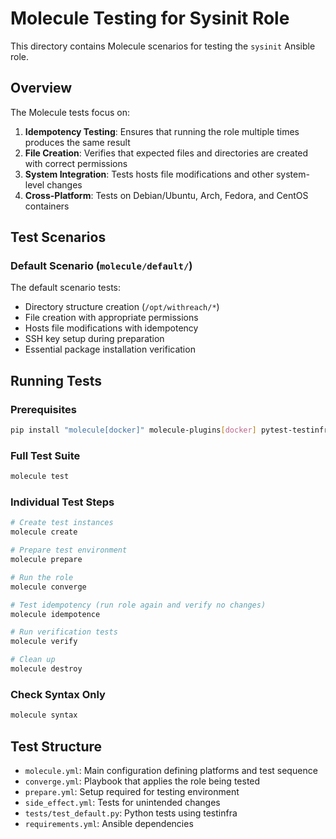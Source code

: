 # Molecule Testing for Sysinit Role

This directory contains Molecule scenarios for testing the `sysinit` Ansible role.

## Overview

The Molecule tests focus on:

1. **Idempotency Testing**: Ensures that running the role multiple times produces the same result
2. **File Creation**: Verifies that expected files and directories are created with correct permissions
3. **System Integration**: Tests hosts file modifications and other system-level changes
4. **Cross-Platform**: Tests on Debian/Ubuntu, Arch, Fedora, and CentOS containers

## Test Scenarios

### Default Scenario (`molecule/default/`)

The default scenario tests:
- Directory structure creation (`/opt/withreach/*`)
- File creation with appropriate permissions
- Hosts file modifications with idempotency
- SSH key setup during preparation
- Essential package installation verification

## Running Tests

### Prerequisites

```bash
pip install "molecule[docker]" molecule-plugins[docker] pytest-testinfra
```

### Full Test Suite

```bash
molecule test
```

### Individual Test Steps

```bash
# Create test instances
molecule create

# Prepare test environment
molecule prepare

# Run the role
molecule converge

# Test idempotency (run role again and verify no changes)
molecule idempotence

# Run verification tests
molecule verify

# Clean up
molecule destroy
```

### Check Syntax Only

```bash
molecule syntax
```

## Test Structure

- `molecule.yml`: Main configuration defining platforms and test sequence
- `converge.yml`: Playbook that applies the role being tested
- `prepare.yml`: Setup required for testing environment
- `side_effect.yml`: Tests for unintended changes
- `tests/test_default.py`: Python tests using testinfra
- `requirements.yml`: Ansible dependencies
